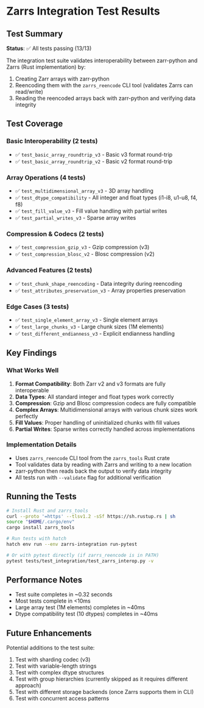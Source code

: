 # Zarrs Integration Test Results

## Test Summary

**Status**: ✅ All tests passing (13/13)

The integration test suite validates interoperability between zarr-python and Zarrs (Rust implementation) by:
1. Creating Zarr arrays with zarr-python
2. Reencoding them with the `zarrs_reencode` CLI tool (validates Zarrs can read/write)
3. Reading the reencoded arrays back with zarr-python and verifying data integrity

## Test Coverage

### Basic Interoperability (2 tests)
- ✅ `test_basic_array_roundtrip_v3` - Basic v3 format round-trip
- ✅ `test_basic_array_roundtrip_v2` - Basic v2 format round-trip

### Array Operations (4 tests)
- ✅ `test_multidimensional_array_v3` - 3D array handling
- ✅ `test_dtype_compatibility` - All integer and float types (i1-i8, u1-u8, f4, f8)
- ✅ `test_fill_value_v3` - Fill value handling with partial writes
- ✅ `test_partial_writes_v3` - Sparse array writes

### Compression & Codecs (2 tests)
- ✅ `test_compression_gzip_v3` - Gzip compression (v3)
- ✅ `test_compression_blosc_v2` - Blosc compression (v2)

### Advanced Features (2 tests)
- ✅ `test_chunk_shape_reencoding` - Data integrity during reencoding
- ✅ `test_attributes_preservation_v3` - Array properties preservation

### Edge Cases (3 tests)
- ✅ `test_single_element_array_v3` - Single element arrays
- ✅ `test_large_chunks_v3` - Large chunk sizes (1M elements)
- ✅ `test_different_endianness_v3` - Explicit endianness handling

## Key Findings

### What Works Well
1. **Format Compatibility**: Both Zarr v2 and v3 formats are fully interoperable
2. **Data Types**: All standard integer and float types work correctly
3. **Compression**: Gzip and Blosc compression codecs are fully compatible
4. **Complex Arrays**: Multidimensional arrays with various chunk sizes work perfectly
5. **Fill Values**: Proper handling of uninitialized chunks with fill values
6. **Partial Writes**: Sparse writes correctly handled across implementations

### Implementation Details
- Uses `zarrs_reencode` CLI tool from the `zarrs_tools` Rust crate
- Tool validates data by reading with Zarrs and writing to a new location
- zarr-python then reads back the output to verify data integrity
- All tests run with `--validate` flag for additional verification

## Running the Tests

```bash
# Install Rust and zarrs_tools
curl --proto '=https' --tlsv1.2 -sSf https://sh.rustup.rs | sh
source "$HOME/.cargo/env"
cargo install zarrs_tools

# Run tests with hatch
hatch env run --env zarrs-integration run-pytest

# Or with pytest directly (if zarrs_reencode is in PATH)
pytest tests/test_integration/test_zarrs_interop.py -v
```

## Performance Notes

- Test suite completes in ~0.32 seconds
- Most tests complete in <10ms
- Large array test (1M elements) completes in ~40ms
- Dtype compatibility test (10 dtypes) completes in ~40ms

## Future Enhancements

Potential additions to the test suite:
1. Test with sharding codec (v3)
2. Test with variable-length strings
3. Test with complex dtype structures
4. Test with group hierarchies (currently skipped as it requires different approach)
5. Test with different storage backends (once Zarrs supports them in CLI)
6. Test with concurrent access patterns

